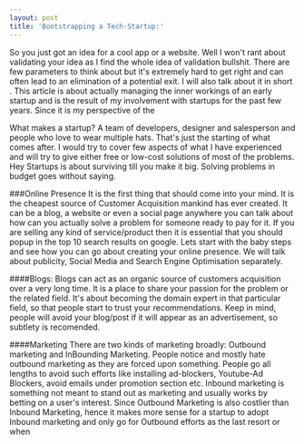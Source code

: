 ```yaml
---
layout: post
title: 'Bootstrapping a Tech-Startup:'
---
```


So you just got an idea for a cool app or a website. Well I won't rant about validating your idea as I find the whole idea of validation bullshit. There are few parameters to think about but it's extremely hard to get right and can often lead to an elimination of a potential exit. I will also talk about it in short . This article is about actually managing the inner workings of an early startup and is the result of my involvement with startups for the past few years. Since it is my perspective of the

   What makes a startup? A team of developers, designer and salesperson and people who love to wear multiple hats. That's just the starting of what comes after.  I would try to cover few aspects of what I have experienced and will try to give either free or low-cost solutions of most of the problems. Hey Startups is about surviving till you make it big. Solving problems in budget goes without saying. 

###Online Presence
It is the first thing that should come into your mind. It is the cheapest source of Customer Acquisition mankind has ever created. It can be a blog, a website or even a social page anywhere you can talk about how can you actually solve a problem for someone ready to pay for it. If you are selling any kind of service/product then it is essential that you should popup in the top 10 search results on google. Lets start with the baby steps and see how you can go about creating your online presence. We will talk about publicity, Social Media and Search Engine Optimisation separately. 

####Blogs:
Blogs can act as an organic source of customers acquisition over a very long time. It is a place to share your passion for the problem or the related field. It's about becoming the domain expert in that particular field, so that people start to trust your recommendations. Keep in mind, people will avoid your blog/post if it will appear as an advertisement, so subtlety is recomended.


####Marketing
 There are two kinds of marketing broadly: Outbound marketing and InBounding Marketing. People notice and mostly hate outbound marketing as they are forced upon something. People go all lengths to avoid such efforts like installing ad-blockers, Youtube-Ad Blockers, avoid emails under promotion section etc.
 Inbound marketing is something not meant to stand out as marketing and usually works by betting on a user's interest. Since Outbound Marketing is also costlier than Inbound Marketing, hence it  makes more sense for a startup to adopt Inbound marketing and only go for Outbound efforts as the last resort or when